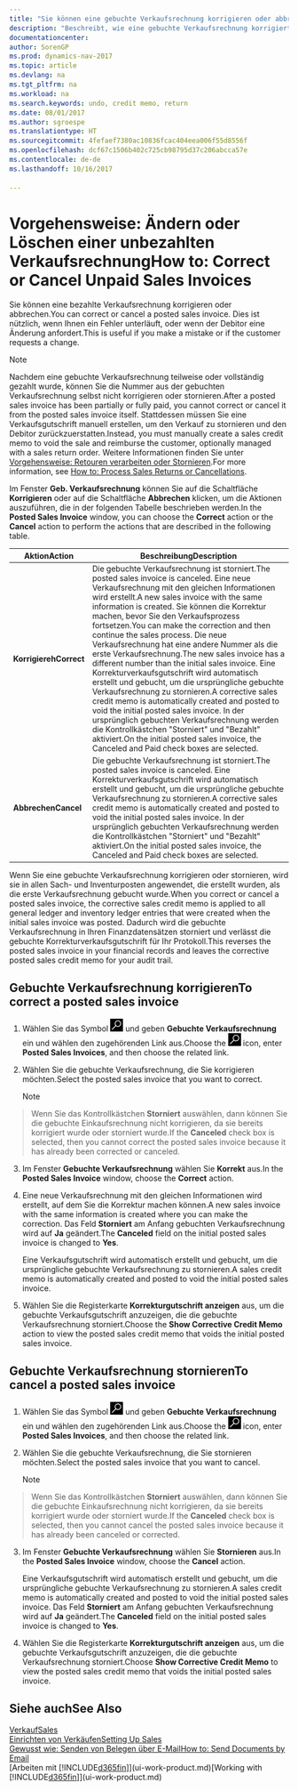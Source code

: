 ```yaml
---
title: "Sie können eine gebuchte Verkaufsrechnung korrigieren oder abbrechen."
description: "Beschreibt, wie eine gebuchte Verkaufsrechnung korrigiert, rückgängig gemacht oder eine Gutschrift angewendet wird."
documentationcenter: 
author: SorenGP
ms.prod: dynamics-nav-2017
ms.topic: article
ms.devlang: na
ms.tgt_pltfrm: na
ms.workload: na
ms.search.keywords: undo, credit memo, return
ms.date: 08/01/2017
ms.author: sgroespe
ms.translationtype: HT
ms.sourcegitcommit: 4fefaef7380ac10836fcac404eea006f55d8556f
ms.openlocfilehash: dcf67c1506b402c725cb98795d37c206abcca57e
ms.contentlocale: de-de
ms.lasthandoff: 10/16/2017

---
```

# <a name="how-to-correct-or-cancel-unpaid-sales-invoices"></a><span data-ttu-id="166f8-103">Vorgehensweise: Ändern oder Löschen einer unbezahlten Verkaufsrechnung</span><span class="sxs-lookup"><span data-stu-id="166f8-103">How to: Correct or Cancel Unpaid Sales Invoices</span></span>
<span data-ttu-id="166f8-104">Sie können eine bezahlte Verkaufsrechnung korrigieren oder abbrechen.</span><span class="sxs-lookup"><span data-stu-id="166f8-104">You can correct or cancel a posted sales invoice.</span></span> <span data-ttu-id="166f8-105">Dies ist nützlich, wenn Ihnen ein Fehler unterläuft, oder wenn der Debitor eine Änderung anfordert.</span><span class="sxs-lookup"><span data-stu-id="166f8-105">This is useful if you make a mistake or if the customer requests a change.</span></span>

> [!NOTE]  
>   <span data-ttu-id="166f8-106">Nachdem eine gebuchte Verkaufsrechnung teilweise oder vollständig gezahlt wurde, können Sie die Nummer aus der gebuchten Verkaufsrechnung selbst nicht korrigieren oder stornieren.</span><span class="sxs-lookup"><span data-stu-id="166f8-106">After a posted sales invoice has been partially or fully paid, you cannot correct or cancel it from the posted sales invoice itself.</span></span> <span data-ttu-id="166f8-107">Stattdessen müssen Sie eine Verkaufsgutschrift manuell erstellen, um den Verkauf zu stornieren und den Debitor zurückzuerstatten.</span><span class="sxs-lookup"><span data-stu-id="166f8-107">Instead, you must manually create a sales credit memo to void the sale and reimburse the customer, optionally managed with a sales return order.</span></span> <span data-ttu-id="166f8-108">Weitere Informationen finden Sie unter [Vorgehensweise: Retouren verarbeiten oder Stornieren](sales-how-process-sales-returns-cancellations.md).</span><span class="sxs-lookup"><span data-stu-id="166f8-108">For more information, see [How to: Process Sales Returns or Cancellations](sales-how-process-sales-returns-cancellations.md).</span></span>

<span data-ttu-id="166f8-109">Im Fenster **Geb. Verkaufsrechnung** können Sie auf die Schaltfläche **Korrigieren** oder auf die Schaltfläche **Abbrechen** klicken, um die Aktionen auszuführen, die in der folgenden Tabelle beschrieben werden.</span><span class="sxs-lookup"><span data-stu-id="166f8-109">In the **Posted Sales Invoice** window, you can choose the **Correct** action or the **Cancel** action to perform the actions that are described in the following table.</span></span>

| <span data-ttu-id="166f8-110">Aktion</span><span class="sxs-lookup"><span data-stu-id="166f8-110">Action</span></span> | <span data-ttu-id="166f8-111">Beschreibung</span><span class="sxs-lookup"><span data-stu-id="166f8-111">Description</span></span> |
| --- | --- |
| <span data-ttu-id="166f8-112">**Korrigiereh**</span><span class="sxs-lookup"><span data-stu-id="166f8-112">**Correct**</span></span> |<span data-ttu-id="166f8-113">Die gebuchte Verkaufsrechnung ist storniert.</span><span class="sxs-lookup"><span data-stu-id="166f8-113">The posted sales invoice is canceled.</span></span> <span data-ttu-id="166f8-114">Eine neue Verkaufsrechnung mit den gleichen Informationen wird erstellt.</span><span class="sxs-lookup"><span data-stu-id="166f8-114">A new sales invoice with the same information is created.</span></span> <span data-ttu-id="166f8-115">Sie können die Korrektur machen, bevor Sie den Verkaufsprozess fortsetzen.</span><span class="sxs-lookup"><span data-stu-id="166f8-115">You can make the correction and then continue the sales process.</span></span> <span data-ttu-id="166f8-116">Die neue Verkaufsrechnung hat eine andere Nummer als die erste Verkaufsrechnung.</span><span class="sxs-lookup"><span data-stu-id="166f8-116">The new sales invoice has a different number than the initial sales invoice.</span></span> <span data-ttu-id="166f8-117">Eine Korrekturverkaufsgutschrift wird automatisch erstellt und gebucht, um die ursprüngliche gebuchte Verkaufsrechnung zu stornieren.</span><span class="sxs-lookup"><span data-stu-id="166f8-117">A corrective sales credit memo is automatically created and posted to void the initial posted sales invoice.</span></span> <span data-ttu-id="166f8-118">In der ursprünglich gebuchten Verkaufsrechnung werden die Kontrollkästchen "Storniert" und "Bezahlt" aktiviert.</span><span class="sxs-lookup"><span data-stu-id="166f8-118">On the initial posted sales invoice, the Canceled and Paid check boxes are selected.</span></span> |
| <span data-ttu-id="166f8-119">**Abbrechen**</span><span class="sxs-lookup"><span data-stu-id="166f8-119">**Cancel**</span></span> |<span data-ttu-id="166f8-120">Die gebuchte Verkaufsrechnung ist storniert.</span><span class="sxs-lookup"><span data-stu-id="166f8-120">The posted sales invoice is canceled.</span></span> <span data-ttu-id="166f8-121">Eine Korrekturverkaufsgutschrift wird automatisch erstellt und gebucht, um die ursprüngliche gebuchte Verkaufsrechnung zu stornieren.</span><span class="sxs-lookup"><span data-stu-id="166f8-121">A corrective sales credit memo is automatically created and posted to void the initial posted sales invoice.</span></span> <span data-ttu-id="166f8-122">In der ursprünglich gebuchten Verkaufsrechnung werden die Kontrollkästchen "Storniert" und "Bezahlt" aktiviert.</span><span class="sxs-lookup"><span data-stu-id="166f8-122">On the initial posted sales invoice, the Canceled and Paid check boxes are selected.</span></span> |

<span data-ttu-id="166f8-123">Wenn Sie eine gebuchte Verkaufsrechnung korrigieren oder stornieren, wird sie in allen Sach- und Inventurposten angewendet, die erstellt wurden, als die erste Verkaufsrechnung gebucht wurde.</span><span class="sxs-lookup"><span data-stu-id="166f8-123">When you correct or cancel a posted sales invoice, the corrective sales credit memo is applied to all general ledger and inventory ledger entries that were created when the initial sales invoice was posted.</span></span> <span data-ttu-id="166f8-124">Dadurch wird die gebuchte Verkaufsrechnung in Ihren Finanzdatensätzen storniert und verlässt die gebuchte Korrekturverkaufsgutschrift für Ihr Protokoll.</span><span class="sxs-lookup"><span data-stu-id="166f8-124">This reverses the posted sales invoice in your financial records and leaves the corrective posted sales credit memo for your audit trail.</span></span>

## <a name="to-correct-a-posted-sales-invoice"></a><span data-ttu-id="166f8-125">Gebuchte Verkaufsrechnung korrigieren</span><span class="sxs-lookup"><span data-stu-id="166f8-125">To correct a posted sales invoice</span></span>
1. <span data-ttu-id="166f8-126">Wählen Sie das Symbol ![Nach Seite oder Bericht suchen](media/ui-search/search_small.png "Nach Seite oder Bericht suchen") und geben **Gebuchte Verkaufsrechnung** ein und wählen den zugehörenden Link aus.</span><span class="sxs-lookup"><span data-stu-id="166f8-126">Choose the ![Search for Page or Report](media/ui-search/search_small.png "Search for Page or Report icon") icon, enter **Posted Sales Invoices**, and then choose the related link.</span></span>  
2. <span data-ttu-id="166f8-127">Wählen Sie die gebuchte Verkaufsrechnung, die Sie korrigieren möchten.</span><span class="sxs-lookup"><span data-stu-id="166f8-127">Select the posted sales invoice that you want to correct.</span></span>

    > [!NOTE]  
>   <span data-ttu-id="166f8-128">Wenn Sie das Kontrollkästchen **Storniert** auswählen, dann können Sie die gebuchte Einkaufsrechnung nicht korrigieren, da sie bereits korrigiert wurde oder storniert wurde.</span><span class="sxs-lookup"><span data-stu-id="166f8-128">If the **Canceled** check box is selected, then you cannot correct the posted sales invoice because it has already been corrected or canceled.</span></span>
3. <span data-ttu-id="166f8-129">Im Fenster **Gebuchte Verkaufsrechnung** wählen Sie **Korrekt** aus.</span><span class="sxs-lookup"><span data-stu-id="166f8-129">In the **Posted Sales Invoice** window, choose the **Correct** action.</span></span>  
4. <span data-ttu-id="166f8-130">Eine neue Verkaufsrechnung mit den gleichen Informationen wird erstellt, auf dem Sie die Korrektur machen können.</span><span class="sxs-lookup"><span data-stu-id="166f8-130">A new sales invoice with the same information is created where you can make the correction.</span></span> <span data-ttu-id="166f8-131">Das Feld **Storniert** am Anfang gebuchten Verkaufsrechnung wird auf **Ja** geändert.</span><span class="sxs-lookup"><span data-stu-id="166f8-131">The **Canceled** field on the initial posted sales invoice is changed to **Yes**.</span></span>

    <span data-ttu-id="166f8-132">Eine Verkaufsgutschrift wird automatisch erstellt und gebucht, um die ursprüngliche gebuchte Verkaufsrechnung zu stornieren.</span><span class="sxs-lookup"><span data-stu-id="166f8-132">A sales credit memo is automatically created and posted to void the initial posted sales invoice.</span></span>
5. <span data-ttu-id="166f8-133">Wählen Sie die Registerkarte **Korrekturgutschrift anzeigen** aus, um die gebuchte Verkaufsgutschrift anzuzeigen, die die gebuchte Verkaufsrechnung storniert.</span><span class="sxs-lookup"><span data-stu-id="166f8-133">Choose the **Show Corrective Credit Memo** action to view the posted sales credit memo that voids the initial posted sales invoice.</span></span>

## <a name="to-cancel-a-posted-sales-invoice"></a><span data-ttu-id="166f8-134">Gebuchte Verkaufsrechnung stornieren</span><span class="sxs-lookup"><span data-stu-id="166f8-134">To cancel a posted sales invoice</span></span>
1. <span data-ttu-id="166f8-135">Wählen Sie das Symbol ![Nach Seite oder Bericht suchen](media/ui-search/search_small.png "Nach Seite oder Bericht suchen") und geben **Gebuchte Verkaufsrechnung** ein und wählen den zugehörenden Link aus.</span><span class="sxs-lookup"><span data-stu-id="166f8-135">Choose the ![Search for Page or Report](media/ui-search/search_small.png "Search for Page or Report icon") icon, enter **Posted Sales Invoices**, and then choose the related link.</span></span>  
2. <span data-ttu-id="166f8-136">Wählen Sie die gebuchte Verkaufsrechnung, die Sie stornieren möchten.</span><span class="sxs-lookup"><span data-stu-id="166f8-136">Select the posted sales invoice that you want to cancel.</span></span>

    > [!NOTE]  
>   <span data-ttu-id="166f8-137">Wenn Sie das Kontrollkästchen **Storniert** auswählen, dann können Sie die gebuchte Einkaufsrechnung nicht korrigieren, da sie bereits korrigiert wurde oder storniert wurde.</span><span class="sxs-lookup"><span data-stu-id="166f8-137">If the **Canceled** check box is selected, then you cannot cancel the posted sales invoice because it has already been canceled or corrected.</span></span>
3. <span data-ttu-id="166f8-138">Im Fenster **Gebuchte Verkaufsrechnung** wählen Sie **Stornieren** aus.</span><span class="sxs-lookup"><span data-stu-id="166f8-138">In the **Posted Sales Invoice** window, choose the **Cancel** action.</span></span>

    <span data-ttu-id="166f8-139">Eine Verkaufsgutschrift wird automatisch erstellt und gebucht, um die ursprüngliche gebuchte Verkaufsrechnung zu stornieren.</span><span class="sxs-lookup"><span data-stu-id="166f8-139">A sales credit memo is automatically created and posted to void the initial posted sales invoice.</span></span> <span data-ttu-id="166f8-140">Das Feld **Storniert** am Anfang gebuchten Verkaufsrechnung wird auf **Ja** geändert.</span><span class="sxs-lookup"><span data-stu-id="166f8-140">The **Canceled** field on the initial posted sales invoice is changed to **Yes**.</span></span>
4. <span data-ttu-id="166f8-141">Wählen Sie die Registerkarte **Korrekturgutschrift anzeigen** aus, um die gebuchte Verkaufsgutschrift anzuzeigen, die die gebuchte Verkaufsrechnung storniert.</span><span class="sxs-lookup"><span data-stu-id="166f8-141">Choose **Show Corrective Credit Memo** to view the posted sales credit memo that voids the initial posted sales invoice.</span></span>

## <a name="see-also"></a><span data-ttu-id="166f8-142">Siehe auch</span><span class="sxs-lookup"><span data-stu-id="166f8-142">See Also</span></span>
[<span data-ttu-id="166f8-143">Verkauf</span><span class="sxs-lookup"><span data-stu-id="166f8-143">Sales</span></span>](sales-manage-sales.md)  
[<span data-ttu-id="166f8-144">Einrichten von Verkäufen</span><span class="sxs-lookup"><span data-stu-id="166f8-144">Setting Up Sales</span></span>](sales-setup-sales.md)  
[<span data-ttu-id="166f8-145">Gewusst wie: Senden von Belegen über E-Mail</span><span class="sxs-lookup"><span data-stu-id="166f8-145">How to: Send Documents by Email</span></span>](ui-how-send-documents-email.md)  
<span data-ttu-id="166f8-146">[Arbeiten mit [!INCLUDE[d365fin](includes/d365fin_md.md)]](ui-work-product.md)</span><span class="sxs-lookup"><span data-stu-id="166f8-146">[Working with [!INCLUDE[d365fin](includes/d365fin_md.md)]](ui-work-product.md)</span></span>

